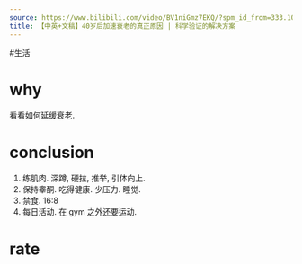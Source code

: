 ```yaml
---
source: https://www.bilibili.com/video/BV1niGmz7EKQ/?spm_id_from=333.1007.top_right_bar_window_default_collection.content.click&vd_source=549bde2564979641a5f0adbcfa529b0a
title: 【中英+文稿】40岁后加速衰老的真正原因 | 科学验证的解决方案
---
```


#生活
# why
看看如何延缓衰老.

# conclusion
1. 练肌肉. 深蹲, 硬拉, 推举, 引体向上.
2. 保持睾酮. 吃得健康. 少压力. 睡觉. 
3. 禁食. 16:8
4. 每日活动. 在 gym 之外还要运动.

# rate
